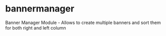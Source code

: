 bannermanager
=============

Banner Manager Module - Allows to create multiple banners and  sort them for both right and left column